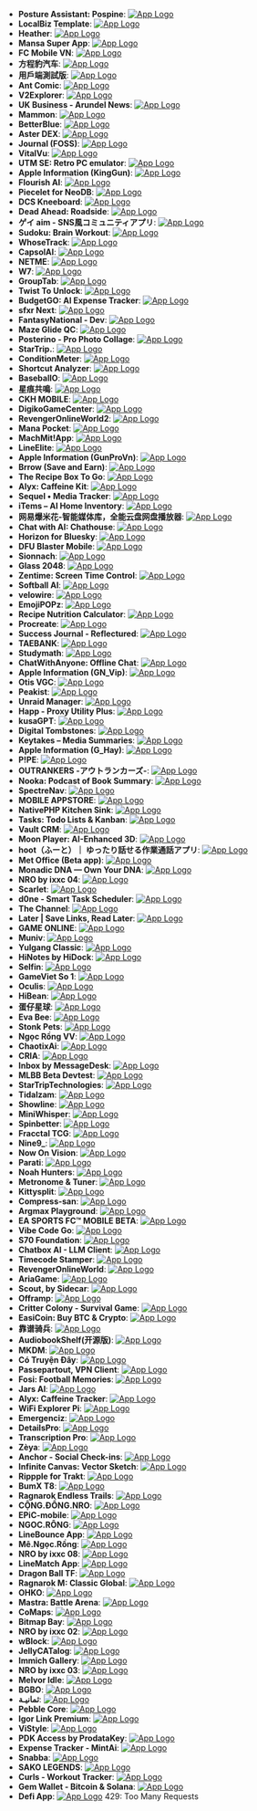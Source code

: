 - **Posture Assistant: Pospine**: [![App Logo](https://is1-ssl.mzstatic.com/image/thumb/Purple211/v4/c9/26/0b/c9260b19-8e5b-b30d-a9b3-0d1ecae0dbe5/AppIcon-0-0-1x_U007ephone-0-1-85-220.png/200x200bb-80.png)](https://testflight.apple.com/join/KW4qApDN?ref=producthunt&at=1000l6eA)
- **LocalBiz Template**: [![App Logo](https://is1-ssl.mzstatic.com/image/thumb/Purple211/v4/7e/10/ac/7e10ac40-1519-514d-f9a6-84e3651e9aad/AppIcon-0-0-1x_U007emarketing-0-8-0-P3-85-220.png/200x200bb-80.png)](https://testflight.apple.com/join/5GtpvjXt)
- **Heather**: [![App Logo](https://is1-ssl.mzstatic.com/image/thumb/Purple221/v4/e2/5a/dd/e25add1b-3f8c-4c47-f96f-6eb884a6b50a/AppIcon-0-0-1x_U007epad-0-0-0-85-220.png/200x200bb-80.png)](https://testflight.apple.com/join/xQ6HVx6V)
- **Mansa Super App**: [![App Logo](https://is1-ssl.mzstatic.com/image/thumb/Purple211/v4/ea/f1/7a/eaf17abc-2894-edf7-10b1-0dcd2ab72349/AppIcon-0-0-1x_U007emarketing-0-8-0-85-220.png/200x200bb-80.png)](https://testflight.apple.com/join/qvucNpTY)
- **FC Mobile VN**: [![App Logo](https://is1-ssl.mzstatic.com/image/thumb/Purple221/v4/7e/d2/c1/7ed2c108-eab8-fad5-c153-8bca5be187b1/AppIcon-0-0-1x_U007emarketing-0-8-0-85-220.png/200x200bb-80.png)](https://testflight.apple.com/join/cvEUQzbC)
- **方程豹汽车**: [![App Logo](https://is1-ssl.mzstatic.com/image/thumb/Purple211/v4/77/85/a7/7785a77e-0e3f-1bf1-b071-91de9a5e17f1/AppIcon-0-0-1x_U007emarketing-0-6-0-85-220.png/200x200bb-80.png)](https://testflight.apple.com/join/Cz7hoFpu)
- **用戶端測試版**: [![App Logo](https://is1-ssl.mzstatic.com/image/thumb/Purple221/v4/b3/f6/40/b3f640c8-43c7-1cd1-ed12-7d77308f144c/AppIcon_InHouse-0-0-1x_U007emarketing-0-8-0-85-220.png/200x200bb-80.png)](https://testflight.apple.com/join/nfpzmtan)
- **Ant Comic**: [![App Logo](https://is1-ssl.mzstatic.com/image/thumb/Purple211/v4/f5/a2/34/f5a2340a-e0e8-e13f-d17e-0622e24911c6/AppIcon-0-0-1x_U007emarketing-0-8-0-0-85-220.png/200x200bb-80.png)](https://testflight.apple.com/join/RaAyUvFe)
- **V2Explorer**: [![App Logo](https://is1-ssl.mzstatic.com/image/thumb/Purple221/v4/b2/fc/08/b2fc084f-81d0-cdda-6ff8-4df81cfefe74/AppIcon-0-0-1x_U007epad-0-1-85-220.png/200x200bb-80.png)](https://testflight.apple.com/join/7d5qPCbS)
- **UK Business - Arundel News**: [![App Logo](https://is1-ssl.mzstatic.com/image/thumb/Purple211/v4/9b/a9/63/9ba96348-7a63-6f5a-045f-789940362baa/AppIcon-0-0-1x_U007ephone-0-1-85-220.png/200x200bb-80.png)](https://testflight.apple.com/join/b2fpMfQf?ref=producthunt&at=1000l6eA)
- **Mammon**: [![App Logo](https://is1-ssl.mzstatic.com/image/thumb/Purple221/v4/6a/00/b3/6a00b33f-8952-76ff-4823-1ef2687fd804/AppIcon-1x_U007ephone-0-1-0-sRGB-85-220-0.png/200x200bb-80.png)](https://testflight.apple.com/join/yJh5EDm5)
- **BetterBlue**: [![App Logo](https://is1-ssl.mzstatic.com/image/thumb/Purple221/v4/b6/4e/e7/b64ee710-09f0-00d4-4c56-8b9de5296e42/BetterBlueIcon-0-0-1x_U007epad-0-1-85-220.png/200x200bb-80.png)](https://testflight.apple.com/join/n7NRXTWb)
- **Aster DEX**: [![App Logo](https://is1-ssl.mzstatic.com/image/thumb/Purple211/v4/5d/5c/52/5d5c5212-c710-39f7-1357-2a1427c52cbd/AppIcon-1x_U007ephone-0-1-85-220-0.png/200x200bb-80.png)](https://testflight.apple.com/join/kqPmSypX)
- **Journal (FOSS)**: [![App Logo](https://is1-ssl.mzstatic.com/image/thumb/Purple211/v4/62/1c/cc/621cccb1-fd1b-11c1-d843-d62483b7cb40/AppIcon-0-0-1x_U007epad-0-1-85-220.png/200x200bb-80.png)](https://testflight.apple.com/join/J3ChbZ8K)
- **VitalVu**: [![App Logo](https://is1-ssl.mzstatic.com/image/thumb/Purple221/v4/b3/a7/75/b3a7756f-2155-33d2-41ed-edc1c20ec642/AppIcon-1x_U007epad-0-1-sRGB-85-220-0.png/200x200bb-80.png)](https://testflight.apple.com/join/6vPHs8V3)
- **UTM SE: Retro PC emulator**: [![App Logo](https://is1-ssl.mzstatic.com/image/thumb/Purple211/v4/a6/2b/ce/a62bce38-6575-32e7-a907-326bfc00627d/AppIcon-0-0-1x_U007epad-0-9-0-85-220.png/200x200bb-80.png)](https://testflight.apple.com/join/scqwW9gJ)
- **Apple Information (KingGun)**: [![App Logo](https://is1-ssl.mzstatic.com/image/thumb/Purple211/v4/ea/52/35/ea523538-94a6-3d15-8546-dd7b64c2ab09/AppIcon-1x_U007epad-0-1-85-220-0.png/200x200bb-80.png)](https://testflight.apple.com/join/M9VkSJGK)
- **Flourish AI**: [![App Logo](https://is1-ssl.mzstatic.com/image/thumb/Purple221/v4/74/b8/c4/74b8c45f-e17c-9843-f599-6d47c50f7c14/AppIcon-0-0-1x_U007emarketing-0-11-0-85-220.png/200x200bb-80.png)](https://testflight.apple.com/join/VR1hFnCu)
- **Piecelet for NeoDB**: [![App Logo](https://is1-ssl.mzstatic.com/image/thumb/Purple221/v4/c8/50/3b/c8503b23-aa76-dabc-cebc-037b9ea5afef/AppIcon-0-1x_U007epad-0-0-0-1-0-0-85-220-0.png/200x200bb-80.png)](https://testflight.apple.com/join/apxemRpF)
- **DCS Kneeboard**: [![App Logo](https://is1-ssl.mzstatic.com/image/thumb/Purple211/v4/9b/e2/72/9be27298-66e5-f7ac-487d-50c0a1a053c5/AppIcon-1x_U007epad-0-1-0-85-220-0.png/200x200bb-80.png)](https://testflight.apple.com/join/YCSaGEts)
- **Dead Ahead: Roadside**: [![App Logo](https://is1-ssl.mzstatic.com/image/thumb/Purple221/v4/32/d6/14/32d61404-cf38-0a72-37f8-9f559c2dd187/AppIcon-0-0-1x_U007emarketing-0-8-0-85-220.png/200x200bb-80.png)](https://testflight.apple.com/join/MkGxDtfT)
- **ゲイ aim - SNS風コミュニティアプリ**: [![App Logo](https://is1-ssl.mzstatic.com/image/thumb/Purple211/v4/e0/25/12/e0251220-d7b5-bb2d-8e06-425964d94157/AppIcon-0-0-1x_U007emarketing-0-8-0-0-85-220.png/200x200bb-80.png)](https://testflight.apple.com/join/8PuvymsG)
- **Sudoku: Brain Workout**: [![App Logo](https://is1-ssl.mzstatic.com/image/thumb/Purple211/v4/fd/79/1d/fd791deb-f4f0-2498-9959-8a56de522f2f/AppIcon-0-0-1x_U007epad-0-1-85-220.png/200x200bb-80.png)](https://testflight.apple.com/join/gjtRget3)
- **WhoseTrack**: [![App Logo](https://is1-ssl.mzstatic.com/image/thumb/Purple211/v4/5e/11/8f/5e118f19-0b35-aa5f-ad32-32b6d17cde2e/AppIcon-0-0-1x_U007emarketing-0-6-0-85-220.png/200x200bb-80.png)](https://testflight.apple.com/join/mK2S71J4)
- **CapsolAI**: [![App Logo](https://is1-ssl.mzstatic.com/image/thumb/Purple221/v4/fc/4f/78/fc4f7886-0fda-9f24-bdea-c5360c1b1f0a/AppIcon-0-0-1x_U007ephone-0-1-85-220.png/200x200bb-80.png)](https://testflight.apple.com/join/eGWk11rp)
- **NETME**: [![App Logo](https://is1-ssl.mzstatic.com/image/thumb/Purple211/v4/6b/36/7b/6b367b90-2f49-ff5e-171e-c55184d10555/AppIcon-stg-0-0-1x_U007emarketing-0-8-0-0-85-220.png/200x200bb-80.png)](https://testflight.apple.com/join/GAq15RKJ)
- **W7**: [![App Logo](https://is1-ssl.mzstatic.com/image/thumb/Purple221/v4/3d/a2/61/3da26182-9210-16c9-adea-fafa9527104e/AppIcon-0-0-1x_U007ephone-0-11-0-85-220.png/200x200bb-80.png)](https://testflight.apple.com/join/1BecYKuj)
- **GroupTab**: [![App Logo](https://is1-ssl.mzstatic.com/image/thumb/Purple221/v4/6f/e7/e2/6fe7e2a9-8903-1b36-b656-e7da9c37fc67/AppIcon-0-0-85-220-0-1-0-2x.png/200x200bb-80.png)](https://testflight.apple.com/join/GhGVn9F2)
- **Twist To Unlock**: [![App Logo](https://is1-ssl.mzstatic.com/image/thumb/Purple221/v4/7c/2f/7d/7c2f7d68-e9f8-c884-cc32-2c202141c0b1/AppIcon-0-0-1x_U007emarketing-0-8-0-85-220.png/200x200bb-80.png)](https://testflight.apple.com/join/pag9uyDf)
- **BudgetGO: AI Expense Tracker**: [![App Logo](https://is1-ssl.mzstatic.com/image/thumb/Purple221/v4/b4/74/00/b47400fd-58a9-52dc-d29b-177b6e36ac7d/AppIcon-0-0-1x_U007emarketing-0-8-0-85-220.png/200x200bb-80.png)](https://testflight.apple.com/join/V6pXPwcp)
- **sfxr Next**: [![App Logo](https://is1-ssl.mzstatic.com/image/thumb/Purple211/v4/4c/a1/a7/4ca1a74b-af09-214a-caac-53892380865e/AppIcon-0-0-85-220-0-4-0-2x.png/200x200bb-80.png)](https://testflight.apple.com/join/gG1Ypumz)
- **FantasyNational - Dev**: [![App Logo](https://is1-ssl.mzstatic.com/image/thumb/Purple211/v4/f9/d3/4f/f9d34f29-6955-662d-ce93-6dd96a3a5386/AppIcon-0-0-1x_U007epad-0-1-85-220.png/200x200bb-80.png)](https://testflight.apple.com/join/M10JZZqI)
- **Maze Glide QC**: [![App Logo](https://is1-ssl.mzstatic.com/image/thumb/Purple211/v4/89/ea/c9/89eac9cb-abe2-bc5d-3b15-6bc228a2b17e/AppIcon-1x_U007emarketing-0-4-85-220-0.png/200x200bb-80.png)](https://testflight.apple.com/join/SPQ41ZmE)
- **Posterino - Pro Photo Collage**: [![App Logo](https://is1-ssl.mzstatic.com/image/thumb/Purple221/v4/ab/04/f8/ab04f87c-7828-c705-18bb-4f71a567172b/AppIcon-0-85-220-0-6-0-0-2x-sRGB-0-0-0-0-0.png/200x200bb-80.png)](https://testflight.apple.com/join/PE8Tv2bZ)
- **StarTrip.**: [![App Logo](https://is1-ssl.mzstatic.com/image/thumb/Purple221/v4/62/91/5d/62915d3f-f1ab-f2a6-3add-9d806419e76a/AppIcon-0-0-1x_U007ephone-0-1-0-85-220.png/200x200bb-80.png)](https://testflight.apple.com/join/ZeSteS8w)
- **ConditionMeter**: [![App Logo](https://is1-ssl.mzstatic.com/image/thumb/Purple221/v4/f1/b0/72/f1b072e7-8a17-c01b-16e9-bb79d991e958/AppIcon-0-0-1x_U007epad-0-1-85-220.png/200x200bb-80.png)](https://testflight.apple.com/join/rNfyzh2t)
- **Shortcut Analyzer**: [![App Logo](https://is1-ssl.mzstatic.com/image/thumb/Purple211/v4/d3/5c/fd/d35cfd5b-81e5-2918-e3e9-91a2fa147486/AppIcon-0-0-1x_U007epad-0-1-85-220.png/200x200bb-80.png)](https://testflight.apple.com/join/jaV2AQQx)
- **BaseballO**: [![App Logo](https://is1-ssl.mzstatic.com/image/thumb/Purple221/v4/e0/ad/ba/e0adba72-7808-76f4-4ec9-4f08611193dc/AppIcon-0-0-1x_U007emarketing-0-8-0-85-220.png/200x200bb-80.png)](https://testflight.apple.com/join/52Ne2j9c)
- **星痕共鳴**: [![App Logo](https://is1-ssl.mzstatic.com/image/thumb/Purple211/v4/dc/a4/19/dca419f9-ea96-00ad-e565-4c0620a3582c/AppIcon-0-0-1x_U007emarketing-0-8-0-85-220.png/200x200bb-80.png)](https://testflight.apple.com/join/QvumPFrQ)
- **CKH MOBILE**: [![App Logo](https://is1-ssl.mzstatic.com/image/thumb/Purple221/v4/32/49/65/32496501-a738-bbb1-775c-54ff343154cd/AppIcon-0-0-1x_U007emarketing-0-11-0-85-220.png/200x200bb-80.png)](https://testflight.apple.com/join/kKT5kRvs)
- **DigikoGameCenter**: [![App Logo](https://is1-ssl.mzstatic.com/image/thumb/Purple211/v4/be/bc/ed/bebcedbc-e771-3b1f-9261-38011f21f0f7/AppIcon-1x_U007emarketing-0-8-0-85-220-0.png/200x200bb-80.png)](https://testflight.apple.com/join/PYxBpbgE)
- **RevengerOnlineWorld2**: [![App Logo](https://is1-ssl.mzstatic.com/image/thumb/Purple211/v4/04/ea/1e/04ea1e9d-093d-6a56-f988-d6f7e4a98662/AppIcon-0-0-1x_U007emarketing-0-8-0-85-220.png/200x200bb-80.png)](https://testflight.apple.com/join/ZR7jH1SK)
- **Mana Pocket**: [![App Logo](https://is1-ssl.mzstatic.com/image/thumb/Purple221/v4/6d/90/62/6d906269-70fb-c18b-e07c-3fb7e0ff674a/AppIcon-0-0-1x_U007emarketing-0-0-0-7-0-0-sRGB-0-0-0-GLES2_U002c0-512MB-85-220-0-0.png/200x200bb-80.png)](https://testflight.apple.com/join/2KFExDea)
- **MachMit!App**: [![App Logo](https://is1-ssl.mzstatic.com/image/thumb/Purple211/v4/49/35/0b/49350b97-2464-e596-fdde-394656609d7b/AppIcon-0-0-1x_U007epad-0-1-85-220.png/200x200bb-80.png)](https://testflight.apple.com/join/wX5QUgVV)
- **LineElite**: [![App Logo](https://is1-ssl.mzstatic.com/image/thumb/Purple221/v4/00/4a/cc/004acc92-9736-2788-12d8-be00054e914d/AppIcon-0-0-1x_U007epad-0-1-0-85-220.png/200x200bb-80.png)](https://testflight.apple.com/join/bbFwW3KX)
- **Apple Information (GunProVn)**: [![App Logo](https://is1-ssl.mzstatic.com/image/thumb/Purple221/v4/44/16/dc/4416dc61-71d4-000d-891f-92a9a8fae453/AppIcon-1x_U007epad-0-1-85-220-0.png/200x200bb-80.png)](https://testflight.apple.com/join/rWzQ9UkT)
- **Brrow (Save and Earn)**: [![App Logo](https://is1-ssl.mzstatic.com/image/thumb/Purple211/v4/ce/8f/5d/ce8f5d8c-6a01-5dcd-42c2-8367843d76c3/AppIcon-0-0-1x_U007epad-0-1-85-220.png/200x200bb-80.png)](https://testflight.apple.com/join/P1akbT8z)
- **The Recipe Box To Go**: [![App Logo](https://is1-ssl.mzstatic.com/image/thumb/Purple211/v4/04/0d/c4/040dc4b7-d8e0-7c92-68ae-0e993bdc3506/AppIcon-0-1x_U007ephone-0-0-0-1-0-0-85-220-0.png/200x200bb-80.png)](https://testflight.apple.com/join/P9QkwhNC)
- **Alyx: Caffeine Kit**: [![App Logo](https://is1-ssl.mzstatic.com/image/thumb/Purple211/v4/d8/e1/70/d8e170f3-a745-533c-5b5f-97a54fac927a/Alyx-0-0-1x_U007ephone-0-0-0-1-0-0-85-220.png/200x200bb-80.png)](https://testflight.apple.com/join/wRwfK8Nq)
- **Sequel • Media Tracker**: [![App Logo](https://is1-ssl.mzstatic.com/image/thumb/Purple211/v4/6b/1a/56/6b1a5640-e26d-dee4-eb0c-3b029892d717/AppIcon-0-0-1x_U007epad-0-0-0-1-0-0-sRGB-85-220.png/200x200bb-80.png)](https://testflight.apple.com/join/Hfp1QdTG)
- **iTems – AI Home Inventory**: [![App Logo](https://is1-ssl.mzstatic.com/image/thumb/Purple221/v4/07/4f/54/074f5491-cfbf-76fb-8846-b19c4ddef883/iTems-0-0-1x_U007epad-0-1-sRGB-85-220.png/200x200bb-80.png)](https://testflight.apple.com/join/rdFh4Vwk)
- **网易爆米花-智能媒体库，全能云盘网盘播放器**: [![App Logo](https://is1-ssl.mzstatic.com/image/thumb/Purple221/v4/4b/72/04/4b720462-756d-79db-edf2-fe6c760caba7/AppIcon.release-0-0-1x_U007epad-0-1-0-85-220.jpeg/200x200bb-80.png)](https://testflight.apple.com/join/sIj5iOoj)
- **Chat with AI: Chathouse**: [![App Logo](https://is1-ssl.mzstatic.com/image/thumb/Purple211/v4/6d/d8/43/6dd8431f-4260-f7de-5b5b-84b174663480/AppIcon-0-1x_U007epad-0-0-0-1-0-85-220-0.png/200x200bb-80.png)](https://testflight.apple.com/join/p7eJg5ac)
- **Horizon for Bluesky**: [![App Logo](https://is1-ssl.mzstatic.com/image/thumb/Purple221/v4/b7/bb/d9/b7bbd967-7cde-5177-7761-dfa702530ae5/AppIcon-0-0-1x_U007ephone-0-1-sRGB-85-220.png/200x200bb-80.png)](https://testflight.apple.com/join/1TqrMssv)
- **DFU Blaster Mobile**: [![App Logo](https://is1-ssl.mzstatic.com/image/thumb/Purple221/v4/c4/60/70/c460702c-13cd-b679-910f-9d43fd1ce2af/AppIconiOS-0-0-1x_U007epad-0-1-85-220.png/200x200bb-80.png)](https://testflight.apple.com/join/ePdTr5Kf)
- **Sionnach**: [![App Logo](https://is1-ssl.mzstatic.com/image/thumb/Purple211/v4/27/91/dc/2791dca8-383f-d6df-0383-4270fe26080e/AppIcon-0-0-1x_U007emarketing-0-11-0-85-220.png/200x200bb-80.png)](https://testflight.apple.com/join/PBjJxZwu)
- **Glass 2048**: [![App Logo](https://is1-ssl.mzstatic.com/image/thumb/Purple211/v4/c1/d0/47/c1d0479d-c76e-b512-53cb-02f5cc8eebc8/AppIcon-0-0-1x_U007epad-0-1-85-220.png/200x200bb-80.png)](https://testflight.apple.com/join/HaHGzmCX)
- **Zentime: Screen Time Control**: [![App Logo](https://is1-ssl.mzstatic.com/image/thumb/Purple211/v4/2d/f0/20/2df020e5-dd33-b5b8-7052-7e0550c26b11/AppIcon-0-0-1x_U007ephone-0-1-85-220.png/200x200bb-80.png)](https://testflight.apple.com/join/CkWb3Vvj)
- **Softball AI**: [![App Logo](https://is1-ssl.mzstatic.com/image/thumb/Purple221/v4/f5/36/bd/f536bd38-092d-2a5b-c1d8-aa9946ec2564/AppIcon-0-0-1x_U007epad-0-1-85-220.jpeg/200x200bb-80.png)](https://testflight.apple.com/join/3EmZN5MP)
- **velowire**: [![App Logo](https://is1-ssl.mzstatic.com/image/thumb/Purple221/v4/d7/ef/52/d7ef52cd-f2d6-cc1d-a3cc-9b4bda8af034/AppIcon-1x_U007emarketing-0-11-0-0-85-220-0.png/200x200bb-80.png)](https://testflight.apple.com/join/ZAdJucv9?from=Vuelta2025)
- **EmojiPOPz**: [![App Logo](https://is1-ssl.mzstatic.com/image/thumb/Purple221/v4/29/ee/b0/29eeb0cb-9d69-6773-7014-91f2779e934c/AppIcon-0-0-1x_U007emarketing-0-11-0-85-220.png/200x200bb-80.png)](https://testflight.apple.com/join/R8Ncs1yF)
- **Recipe Nutrition Calculator**: [![App Logo](https://is1-ssl.mzstatic.com/image/thumb/Purple221/v4/8a/dc/e7/8adce70f-030a-1bc5-0dc1-22f9a53b8f6b/AppIcon-0-0-1x_U007epad-0-1-85-220.png/200x200bb-80.png)](https://testflight.apple.com/join/eeTVUhRb)
- **Procreate**: [![App Logo](https://is1-ssl.mzstatic.com/image/thumb/Purple211/v4/c6/42/ba/c642ba2a-c22b-8710-c7f7-a1cc1dd7524a/AppIcon-0-0-1x_U007emarketing-0-5-0-85-220.png/200x200bb-80.png)](https://testflight.apple.com/join/aXzjzH8E)
- **Success Journal - Reflectured**: [![App Logo](https://is1-ssl.mzstatic.com/image/thumb/Purple221/v4/3b/8f/65/3b8f65b9-ef92-31e8-3fad-cd3cefc56864/AppIcon-0-0-1x_U007epad-0-0-0-1-0-85-220.png/200x200bb-80.png)](https://testflight.apple.com/join/c94ZsYj4)
- **TAEBANK**: [![App Logo](https://is1-ssl.mzstatic.com/image/thumb/Purple211/v4/b8/d7/85/b8d78504-d777-6e41-ff82-fb5efd5a42a9/AppIcon-0-0-1x_U007ephone-0-1-85-220.png/200x200bb-80.png)](https://testflight.apple.com/join/yvksfDcF)
- **Studymath**: [![App Logo](https://is1-ssl.mzstatic.com/image/thumb/Purple211/v4/97/34/7f/97347f7b-f213-487d-79a3-363c4d0d584e/AppIcon-0-0-1x_U007epad-0-1-85-220.png/200x200bb-80.png)](https://testflight.apple.com/join/zwQfR7cf)
- **ChatWithAnyone: Offline Chat**: [![App Logo](https://is1-ssl.mzstatic.com/image/thumb/Purple221/v4/06/6c/8c/066c8c02-34bd-db57-cfa4-fc28ea01a0c3/AppIcon-1x_U007ephone-0-1-85-220-0.png/200x200bb-80.png)](https://testflight.apple.com/join/jtVPfAA3)
- **Apple Information (GN_Vip)**: [![App Logo](https://is1-ssl.mzstatic.com/image/thumb/Purple211/v4/df/fc/2b/dffc2b87-6e27-b3ac-12f1-b9e2395054b6/AppIcon-1x_U007epad-0-1-85-220-0.png/200x200bb-80.png)](https://testflight.apple.com/join/dgW93q6b)
- **Otis VGC**: [![App Logo](https://is1-ssl.mzstatic.com/image/thumb/Purple221/v4/fd/80/24/fd802440-7542-0f73-d2bf-da7ae429afab/AppIcon-0-0-1x_U007ephone-0-1-85-220.png/200x200bb-80.png)](https://testflight.apple.com/join/RCzYxqW3)
- **Peakist**: [![App Logo](https://is1-ssl.mzstatic.com/image/thumb/Purple211/v4/23/67/eb/2367ebd5-1bd4-30ae-2d62-3ec05f1bbfaf/AppIcon-0-0-1x_U007epad-0-0-0-1-0-85-220.png/200x200bb-80.png)](https://testflight.apple.com/join/f9ASbSHj)
- **Unraid Manager**: [![App Logo](https://is1-ssl.mzstatic.com/image/thumb/Purple221/v4/4c/ab/c8/4cabc8dd-128f-7c7a-a80d-b2644aa203cb/AppIcon-0-0-1x_U007emarketing-0-11-0-85-220.png/200x200bb-80.png)](https://testflight.apple.com/join/4SpVn9Cf?ref=selfh.st)
- **Happ - Proxy Utility Plus**: [![App Logo](https://is1-ssl.mzstatic.com/image/thumb/Purple211/v4/7c/3a/e0/7c3ae025-4f1c-a740-0c8a-d1bb8ecee83b/AppIcon-0-0-1x_U007epad-0-1-0-85-220.png/200x200bb-80.png)](https://testflight.apple.com/join/1bKEcMub)
- **kusaGPT**: [![App Logo](https://is1-ssl.mzstatic.com/image/thumb/Purple221/v4/0b/bb/4e/0bbb4e9d-53df-427a-96f8-cbd1465d0be8/AppIcon-0-0-1x_U007epad-0-1-P3-85-220.png/200x200bb-80.png)](https://testflight.apple.com/join/8BWV6JJS)
- **Digital Tombstones**: [![App Logo](https://is1-ssl.mzstatic.com/image/thumb/Purple221/v4/b2/cc/ef/b2ccef33-88a1-8e66-e09a-863cb3303780/AppIcon-0-0-1x_U007epad-0-1-85-220.png/200x200bb-80.png)](https://testflight.apple.com/join/fxA9sCb3)
- **Keytakes – Media Summaries**: [![App Logo](https://is1-ssl.mzstatic.com/image/thumb/Purple221/v4/22/06/14/2206146b-c477-6be3-79e9-b0063aebe66e/Flower-0-0-85-220-0-6-0-2x-P3.png/200x200bb-80.png)](https://testflight.apple.com/join/6UsjYPSz)
- **Apple Information (G_Hay)**: [![App Logo](https://is1-ssl.mzstatic.com/image/thumb/Purple211/v4/3b/10/ce/3b10ce99-644f-072f-888e-7fb0c53f70c7/AppIcon-1x_U007epad-0-1-85-220-0.png/200x200bb-80.png)](https://testflight.apple.com/join/MEmvhNcf)
- **P!PE**: [![App Logo](https://is1-ssl.mzstatic.com/image/thumb/Purple211/v4/aa/69/f9/aa69f93f-1636-039b-0e76-2d4b821c4c91/AppIcon-0-0-1x_U007emarketing-0-0-0-8-0-0-sRGB-0-85-220.png/200x200bb-80.png)](https://testflight.apple.com/join/EQ8qeGd8)
- **OUTRANKERS -アウトランカーズ-**: [![App Logo](https://is1-ssl.mzstatic.com/image/thumb/Purple211/v4/7d/ae/aa/7daeaa62-2aba-4d8e-b1c6-59048f3f4eeb/AppIcon-0-0-1x_U007emarketing-0-8-0-85-220.png/200x200bb-80.png)](https://testflight.apple.com/join/3PJRkP6R)
- **Nooka: Podcast of Book Summary**: [![App Logo](https://is1-ssl.mzstatic.com/image/thumb/Purple221/v4/68/ab/94/68ab9476-dcd4-5130-df72-5358ffe1c7e2/AppIcon-0-0-1x_U007epad-0-1-0-sRGB-85-220.png/200x200bb-80.png)](https://testflight.apple.com/join/eN3eGVCZ)
- **SpectreNav**: [![App Logo](https://is1-ssl.mzstatic.com/image/thumb/Purple211/v4/a2/9c/06/a29c06c2-826c-e6e3-1073-f178c4df4054/AppIcon-0-0-1x_U007epad-0-1-0-85-220.png/200x200bb-80.png)](https://testflight.apple.com/join/vEX2Fmyx)
- **MOBILE APPSTORE**: [![App Logo](https://is1-ssl.mzstatic.com/image/thumb/Purple221/v4/0e/90/9b/0e909b47-d929-e93c-ba24-9c116003ca51/AppIcon-0-0-1x_U007emarketing-0-11-0-85-220.png/200x200bb-80.png)](https://testflight.apple.com/join/mWX16nS6)
- **NativePHP Kitchen Sink**: [![App Logo](https://is1-ssl.mzstatic.com/image/thumb/Purple211/v4/5a/55/d8/5a55d8e7-850b-2bbf-2e76-a6fa93bf3939/AppIcon-0-0-1x_U007epad-0-1-85-220.png/200x200bb-80.png)](https://testflight.apple.com/join/vm9Qtshy)
- **Tasks: Todo Lists & Kanban**: [![App Logo](https://is1-ssl.mzstatic.com/image/thumb/Purple221/v4/41/67/8e/41678e6f-808d-bd5c-ed17-b56942e51e0a/AppIcon-0-0-1x_U007epad-0-0-0-1-0-0-P3-85-220.png/200x200bb-80.png)](https://testflight.apple.com/join/ynUTByPJ)
- **Vault CRM**: [![App Logo](https://is1-ssl.mzstatic.com/image/thumb/Purple221/v4/19/49/4a/19494ade-1c5b-1ae3-83ec-1996ac935ffe/VaultCRM_AppIcon-0-0-1x_U007emarketing-0-11-0-85-220.png/200x200bb-80.png)](https://testflight.apple.com/join/W97GcY4p)
- **Moon Player: AI-Enhanced 3D**: [![App Logo](https://is1-ssl.mzstatic.com/image/thumb/Purple211/v4/e2/41/6d/e2416da5-5045-7521-1092-b6752d123b66/AppIcon.lsr/200x200bb-80.png)](https://testflight.apple.com/join/vQBVKm3Q)
- **hoot（ふーと）｜ ゆったり話せる作業通話アプリ**: [![App Logo](https://is1-ssl.mzstatic.com/image/thumb/Purple221/v4/fa/3a/56/fa3a56c0-2465-a7c1-cc13-da8cbb91443d/AppIcon-prd-1x_U007emarketing-0-11-0-85-220-0.png/200x200bb-80.png)](https://testflight.apple.com/join/uyxnDwF9)
- **Met Office (Beta app)**: [![App Logo](https://is1-ssl.mzstatic.com/image/thumb/Purple221/v4/3c/16/a7/3c16a73c-d4f3-e5e7-a6b5-49bc23647567/AppIcon-0-0-1x_U007epad-0-1-85-220.png/200x200bb-80.png)](https://testflight.apple.com/join/ScdVVE5Q)
- **Monadic DNA — Own Your DNA**: [![App Logo](https://is1-ssl.mzstatic.com/image/thumb/Purple211/v4/02/ea/06/02ea06d1-7eb8-2aa6-9028-78367feee64e/AppIcon-0-0-1x_U007epad-0-1-0-85-220.png/200x200bb-80.png)](https://testflight.apple.com/join/KnPAc4zz)
- **NRO by ixxc 04**: [![App Logo](https://is1-ssl.mzstatic.com/image/thumb/Purple211/v4/bd/bc/c8/bdbcc852-ff62-1f5d-a233-6a8320a1be1a/AppIcon-1x_U007emarketing-0-8-0-85-220-0.png/200x200bb-80.png)](https://testflight.apple.com/join/cE2HWyue)
- **Scarlet**: [![App Logo](https://is1-ssl.mzstatic.com/image/thumb/Purple211/v4/d4/f6/9e/d4f69ea4-e349-1871-5c16-d4b3f9001226/AppIcon-0-0-1x_U007emarketing-0-8-0-85-220.png/200x200bb-80.png)](https://testflight.apple.com/join/xSEFVbKa)
- **d0ne - Smart Task Scheduler**: [![App Logo](https://is1-ssl.mzstatic.com/image/thumb/Purple211/v4/4d/8a/c8/4d8ac83d-9d47-0f19-801d-17df089fc105/AppIcon-0-0-1x_U007emarketing-0-11-0-85-220.png/200x200bb-80.png)](https://testflight.apple.com/join/7AMhK2B3)
- **The Channel**: [![App Logo](https://is1-ssl.mzstatic.com/image/thumb/Purple221/v4/07/ef/90/07ef905b-f2c4-4f24-d5db-dcd690a4482f/AppIcon-0-0-1x_U007emarketing-0-6-0-85-220.png/200x200bb-80.png)](https://testflight.apple.com/join/xk7cvGHm)
- **Later | Save Links, Read Later**: [![App Logo](https://is1-ssl.mzstatic.com/image/thumb/Purple221/v4/1c/57/a3/1c57a38e-4f4b-7594-bc42-055092c27cd7/AppIcon-1x_U007epad-0-1-85-220-0.jpeg/200x200bb-80.png)](https://testflight.apple.com/join/7rSBr5pJ)
- **GAME ONLINE**: [![App Logo](https://is1-ssl.mzstatic.com/image/thumb/Purple221/v4/b0/49/61/b0496161-48bd-08d5-204a-5e8ee65fee2a/AppIcon-0-0-1x_U007emarketing-0-11-0-85-220.png/200x200bb-80.png)](https://testflight.apple.com/join/ttqHW1by)
- **Muniv**: [![App Logo](https://is1-ssl.mzstatic.com/image/thumb/Purple221/v4/c6/f4/40/c6f44078-f93d-c8f9-827c-6ac81cf2ece4/AppIcon-0-0-1x_U007emarketing-0-11-0-85-220.png/200x200bb-80.png)](https://testflight.apple.com/join/B1ETayA3)
- **Yulgang Classic**: [![App Logo](https://is1-ssl.mzstatic.com/image/thumb/Purple211/v4/2a/e7/bb/2ae7bbab-b722-dcfc-8d99-bb3a7f07639d/AppIcon-0-0-1x_U007emarketing-0-8-0-85-220.png/200x200bb-80.png)](https://testflight.apple.com/join/8eNPn82q)
- **HiNotes by HiDock**: [![App Logo](https://is1-ssl.mzstatic.com/image/thumb/Purple211/v4/45/77/9b/45779bae-6cb6-8c9a-24ed-aa95af5048a4/AppIcon-0-0-1x_U007emarketing-0-8-0-85-220.png/200x200bb-80.png)](https://testflight.apple.com/join/frUvTHk1)
- **Selfin**: [![App Logo](https://is1-ssl.mzstatic.com/image/thumb/Purple211/v4/16/c3/36/16c33684-dc6e-c124-5697-c899afadbe13/AppIcon-0-0-1x_U007epad-0-1-85-220.png/200x200bb-80.png)](https://testflight.apple.com/join/W5nT44gj)
- **GameViet So 1**: [![App Logo](https://is1-ssl.mzstatic.com/image/thumb/Purple221/v4/17/07/62/17076239-12b3-65cb-6736-eccbf7661d52/AppIcon-0-0-1x_U007emarketing-0-8-0-0-85-220.png/200x200bb-80.png)](https://testflight.apple.com/join/YKa4K1bp)
- **Oculis**: [![App Logo](https://is1-ssl.mzstatic.com/image/thumb/Purple221/v4/50/71/33/507133b2-42ef-c5a5-baaf-601f0e35029b/AppIcon-0-0-1x_U007epad-0-1-85-220.jpeg/200x200bb-80.png)](https://testflight.apple.com/join/T2GMP9Pm)
- **HiBean**: [![App Logo](https://is1-ssl.mzstatic.com/image/thumb/Purple211/v4/30/7b/cb/307bcbb2-3134-5d97-b582-f4940f621723/AppIcon-0-0-1x_U007emarketing-0-8-0-85-220.png/200x200bb-80.png)](https://testflight.apple.com/join/XCHXNdTt)
- **蛋仔星球**: [![App Logo](https://is1-ssl.mzstatic.com/image/thumb/Purple211/v4/54/40/44/5440440d-1663-d714-50b1-77d07038e63b/AppIcon-0-0-1x_U007epad-0-1-0-85-220.png/200x200bb-80.png)](https://testflight.apple.com/join/U1uy34cq)
- **Eva Bee**: [![App Logo](https://is1-ssl.mzstatic.com/image/thumb/Purple221/v4/6d/5f/8d/6d5f8d7b-610f-3178-da18-ba3503fedd2c/AppIcon-0-0-1x_U007epad-0-1-0-85-220.png/200x200bb-80.png)](https://testflight.apple.com/join/sAeE1P4t)
- **Stonk Pets**: [![App Logo](https://is1-ssl.mzstatic.com/image/thumb/Purple211/v4/6d/79/ee/6d79ee6e-566a-53e3-795e-340aea89f667/AppIcon-0-0-1x_U007emarketing-0-8-0-85-220.png/200x200bb-80.png)](https://testflight.apple.com/join/WcuGvRHY)
- **Ngọc Rồng VV**: [![App Logo](https://is1-ssl.mzstatic.com/image/thumb/Purple221/v4/44/60/1e/44601e88-d332-c826-47ef-6f2229ef22ed/AppIcon-1x_U007emarketing-0-8-0-85-220-0.png/200x200bb-80.png)](https://testflight.apple.com/join/XmnTDJBx)
- **ChaotixAi**: [![App Logo](https://is1-ssl.mzstatic.com/image/thumb/Purple221/v4/93/f9/8a/93f98acc-c20c-7589-b524-310ac224c7d0/AppIcon-0-0-1x_U007emarketing-0-11-0-85-220.png/200x200bb-80.png)](https://testflight.apple.com/join/evN15B9Q)
- **CRIA**: [![App Logo](https://is1-ssl.mzstatic.com/image/thumb/Purple211/v4/c4/ac/30/c4ac306d-858a-7a72-28f8-250fdd5b3f9c/AppIcon-0-0-1x_U007epad-0-1-85-220.png/200x200bb-80.png)](https://testflight.apple.com/join/t8mfjMnS)
- **Inbox by MessageDesk**: [![App Logo](https://is1-ssl.mzstatic.com/image/thumb/Purple221/v4/93/d6/7d/93d67d80-5e31-9f74-4c33-490f4950c646/AppIcon-0-0-1x_U007emarketing-0-8-0-85-220.png/200x200bb-80.png)](https://testflight.apple.com/join/nXZRzunZ)
- **MLBB Beta Devtest**: [![App Logo](https://is1-ssl.mzstatic.com/image/thumb/Purple221/v4/76/e8/28/76e828d9-0329-e667-cbad-31df98be8596/AppIcon-1x_U007emarketing-0-7-0-85-220-0.png/200x200bb-80.png)](https://testflight.apple.com/join/79CjuN5w)
- **StarTripTechnologies**: [![App Logo](https://is1-ssl.mzstatic.com/image/thumb/Purple221/v4/71/5c/6e/715c6e73-c90c-2ba6-bc64-82ec6972186a/AppIcon-0-0-1x_U007ephone-0-1-0-85-220.png/200x200bb-80.png)](https://testflight.apple.com/join/ZeSteS8w)
- **Tidalzam**: [![App Logo](https://is1-ssl.mzstatic.com/image/thumb/Purple221/v4/f2/b7/f4/f2b7f4a7-17f4-c58d-99c7-2e333fd9bdff/AppIcon-0-0-1x_U007ephone-0-1-0-sRGB-85-220.png/200x200bb-80.png)](https://testflight.apple.com/join/xGMef5Xf)
- **Showline**: [![App Logo](https://is1-ssl.mzstatic.com/image/thumb/Purple221/v4/e7/fe/89/e7fe89b2-dfc9-4496-57d3-ce4891a8c989/AppIcon-0-1x_U007epad-0-1-85-220-0.png/200x200bb-80.png)](https://testflight.apple.com/join/b1CnpqQ7)
- **MiniWhisper**: [![App Logo](https://is1-ssl.mzstatic.com/image/thumb/Purple221/v4/0e/d7/04/0ed704d6-a638-2fb1-72f1-bea250adb0c5/AppIcon-0-0-85-220-0-5-0-2x.png/200x200bb-80.png)](https://testflight.apple.com/join/ShCQ3sVr)
- **Spinbetter**: [![App Logo](https://is1-ssl.mzstatic.com/image/thumb/Purple211/v4/c9/ef/99/c9ef99a5-93f4-fc0e-07ae-6048e3c7c914/AppIcon-0-0-1x_U007epad-0-1-0-85-220.png/200x200bb-80.png)](https://testflight.apple.com/join/MmGcCHma)
- **Fracctal TCG**: [![App Logo](https://is1-ssl.mzstatic.com/image/thumb/Purple211/v4/d4/c7/55/d4c75591-4a9e-aa2c-7bf9-1cc4158742b1/AppIcon-0-0-1x_U007emarketing-0-8-0-85-220.png/200x200bb-80.png)](https://testflight.apple.com/join/rGegPwKA)
- **Nine9_**: [![App Logo](https://is1-ssl.mzstatic.com/image/thumb/Purple211/v4/a1/ae/b4/a1aeb47d-3945-a36a-4480-702a9457e6e8/AppIcon-0-0-1x_U007epad-0-1-85-220.png/200x200bb-80.png)](https://testflight.apple.com/join/KRMEpp4m)
- **Now On Vision**: [![App Logo](https://is1-ssl.mzstatic.com/image/thumb/Purple211/v4/10/06/88/10068897-f61e-7dee-07eb-54c6370b8fa2/AppIcon.lsr/200x200bb-80.png)](https://testflight.apple.com/join/XFKucmQ6)
- **Parati**: [![App Logo](https://is1-ssl.mzstatic.com/image/thumb/Purple221/v4/cb/f2/b6/cbf2b649-8bae-e8d9-d457-1bf52180f267/AppIcon-0-0-1x_U007ephone-0-1-85-220.png/200x200bb-80.png)](https://testflight.apple.com/join/5Hts5wsd)
- **Noah Hunters**: [![App Logo](https://is1-ssl.mzstatic.com/image/thumb/Purple221/v4/6c/83/34/6c83344a-192b-e1db-80e0-0320bb078219/AppIcon-0-0-1x_U007emarketing-0-8-0-85-220.png/200x200bb-80.png)](https://testflight.apple.com/join/NRznNjAc)
- **Metronome & Tuner**: [![App Logo](https://is1-ssl.mzstatic.com/image/thumb/Purple211/v4/c0/0a/8e/c00a8e51-4b2d-ef84-df6b-58501460c647/AppIcon-0-0-1x_U007epad-0-1-85-220.png/200x200bb-80.png)](https://testflight.apple.com/join/VmfFmkhX)
- **Kittysplit**: [![App Logo](https://is1-ssl.mzstatic.com/image/thumb/Purple221/v4/e4/c8/e8/e4c8e881-2753-64a4-1836-8d914ddd078b/AppIcon-0-0-1x_U007epad-0-1-85-220.png/200x200bb-80.png)](https://testflight.apple.com/join/t7zEpPmD)
- **Compress-san**: [![App Logo](https://is1-ssl.mzstatic.com/image/thumb/Purple211/v4/18/76/1c/18761cc5-686c-2f99-96b2-894d6709216a/AppIcon-0-0-1x_U007ephone-0-1-85-220.png/200x200bb-80.png)](https://testflight.apple.com/join/r7V8Jhqt)
- **Argmax Playground**: [![App Logo](https://is1-ssl.mzstatic.com/image/thumb/Purple211/v4/1c/c1/2c/1cc12ca8-c658-2717-08a9-45bb2ee6704f/AppIcon-0-0-1x_U007epad-0-11-0-85-220.png/200x200bb-80.png)](https://testflight.apple.com/join/Q1cywTJw)
- **EA SPORTS FC™ MOBILE BETA**: [![App Logo](https://is1-ssl.mzstatic.com/image/thumb/Purple221/v4/03/28/38/03283823-09ad-91ab-ce33-7267db9777de/AppIcon-0-0-1x_U007emarketing-0-8-0-85-220.png/200x200bb-80.png)](https://testflight.apple.com/join/5WJSgPTd)
- **Vibe Code Go**: [![App Logo](https://is1-ssl.mzstatic.com/image/thumb/Purple221/v4/6b/d6/1c/6bd61c0f-8655-5447-a22b-0d0bab36bf5c/AppIcon-0-0-1x_U007ephone-0-1-85-220.png/200x200bb-80.png)](https://testflight.apple.com/join/gh7Qc1Hr)
- **S70 Foundation**: [![App Logo](https://is1-ssl.mzstatic.com/image/thumb/Purple211/v4/dc/16/0f/dc160fe2-6e25-08d7-0027-bb6fd8823e12/AppIcon-0-1x_U007ephone-0-0-0-1-0-0-85-220-0.png/200x200bb-80.png)](https://testflight.apple.com/join/d7YvZf54)
- **Chatbox AI - LLM Client**: [![App Logo](https://is1-ssl.mzstatic.com/image/thumb/Purple211/v4/2f/fc/5b/2ffc5b7f-6641-f19d-0b49-cafb6407d915/AppIcon-0-0-1x_U007emarketing-0-11-0-85-220.png/200x200bb-80.png)](https://testflight.apple.com/join/8PMSSnBK)
- **Timecode Stamper**: [![App Logo](https://is1-ssl.mzstatic.com/image/thumb/Purple221/v4/72/96/2d/72962d04-65a6-b256-0f94-5e2c18686329/AppIcon-1x_U007epad-0-1-85-220-0.png/200x200bb-80.png)](https://testflight.apple.com/join/VJ6K1SZ4)
- **RevengerOnlineWorld**: [![App Logo](https://is1-ssl.mzstatic.com/image/thumb/Purple211/v4/f3/d6/3e/f3d63efc-dc50-a02a-a490-723ef37b56d7/AppIcon-0-0-1x_U007emarketing-0-8-0-85-220.png/200x200bb-80.png)](https://testflight.apple.com/join/8EVj3Xzv)
- **AriaGame**: [![App Logo](https://is1-ssl.mzstatic.com/image/thumb/Purple211/v4/ed/10/55/ed105501-628e-32ce-c1e5-e31e5393bf4a/AppIcon-0-0-1x_U007emarketing-0-8-0-85-220.png/200x200bb-80.png)](https://testflight.apple.com/join/j986H2PS)
- **Scout, by Sidecar**: [![App Logo](https://is1-ssl.mzstatic.com/image/thumb/Purple211/v4/b6/73/dd/b673dd5d-cf9c-9216-3f8a-812ab927d11e/scout-0-0-1x_U007epad-0-1-85-220.png/200x200bb-80.png)](https://testflight.apple.com/join/DJrwDRkW)
- **Offramp**: [![App Logo](https://is1-ssl.mzstatic.com/image/thumb/Purple211/v4/93/d9/17/93d9173f-e585-fbe6-d6f8-5390326752b9/AppIcon-0-0-1x_U007epad-0-1-85-220.png/200x200bb-80.png)](https://testflight.apple.com/join/z98tXP39)
- **Critter Colony - Survival Game**: [![App Logo](https://is1-ssl.mzstatic.com/image/thumb/Purple221/v4/db/5f/46/db5f46b6-f3f5-bcae-9ef2-60d5268a50a1/AppIcon-1x_U007emarketing-0-6-0-85-220-0.png/200x200bb-80.png)](https://testflight.apple.com/join/yjemw17R)
- **EasiCoin: Buy BTC & Crypto**: [![App Logo](https://is1-ssl.mzstatic.com/image/thumb/Purple221/v4/9d/01/42/9d01429f-ac40-29cf-1cb2-d904678888e8/AppIcon-0-0-1x_U007emarketing-0-8-0-85-220.png/200x200bb-80.png)](https://testflight.apple.com/join/13AbRycf)
- **靠谱骑兵**: [![App Logo](https://is1-ssl.mzstatic.com/image/thumb/Purple211/v4/ee/48/97/ee489729-eca4-5628-3bc5-0f65f628f5bf/AppIcon-0-0-1x_U007emarketing-0-6-0-85-220.png/200x200bb-80.png)](https://testflight.apple.com/join/1J8vtoyy)
- **AudiobookShelf(开源版)**: [![App Logo](https://is1-ssl.mzstatic.com/image/thumb/Purple221/v4/9e/cc/9b/9ecc9b17-dfad-04db-d935-7b56a417445a/Icons-0-0-1x_U007emarketing-0-8-0-85-220.png/200x200bb-80.png)](https://testflight.apple.com/join/HkWgESNz)
- **MKDM**: [![App Logo](https://is1-ssl.mzstatic.com/image/thumb/Purple211/v4/af/d2/86/afd2863e-e387-02c5-c35e-9500cd837061/AppIcon-0-0-1x_U007emarketing-0-0-0-7-0-0-sRGB-0-0-0-GLES2_U002c0-512MB-85-220-0-0.png/200x200bb-80.png)](https://testflight.apple.com/join/v83wZHYU)
- **Có Truyện Đây**: [![App Logo](https://is1-ssl.mzstatic.com/image/thumb/Purple221/v4/c9/92/74/c99274a5-30f8-3add-eb25-0f67ef7932b6/AppIcon-0-0-1x_U007emarketing-0-8-0-0-85-220.png/200x200bb-80.png)](https://testflight.apple.com/join/2X6Xm1k2)
- **Passepartout, VPN Client**: [![App Logo](https://is1-ssl.mzstatic.com/image/thumb/Purple221/v4/60/d3/45/60d345a7-f8e0-df9e-094b-8759fc98aea4/AppIcon-0-0-1x_U007epad-0-1-85-220.png/200x200bb-80.png)](https://testflight.apple.com/join/dnA4CXFJ)
- **Fosi: Football Memories**: [![App Logo](https://is1-ssl.mzstatic.com/image/thumb/Purple221/v4/2e/f4/3c/2ef43c78-99d4-e43c-6b72-44bc8eb03893/AppIcon-0-0-1x_U007ephone-0-1-85-220.png/200x200bb-80.png)](https://testflight.apple.com/join/3qKCjTXT)
- **Jars AI**: [![App Logo](https://is1-ssl.mzstatic.com/image/thumb/Purple211/v4/e5/9c/57/e59c5768-b165-274b-1ffb-e5e59ad5493d/AppIcon-0-0-1x_U007emarketing-0-8-0-85-220.png/200x200bb-80.png)](https://testflight.apple.com/join/p4zac3hu)
- **Alyx: Caffeine Tracker**: [![App Logo](https://is1-ssl.mzstatic.com/image/thumb/Purple221/v4/63/ab/4e/63ab4e11-eae4-90d8-2b62-53bd6b8eedef/Alyx-0-0-1x_U007ephone-0-1-0-85-220.png/200x200bb-80.png)](https://testflight.apple.com/join/wRwfK8Nq)
- **WiFi Explorer Pi**: [![App Logo](https://is1-ssl.mzstatic.com/image/thumb/Purple221/v4/71/53/3f/71533fb7-7342-8972-914b-66c007e70945/AppIcon-0-0-1x_U007epad-0-0-0-1-0-85-220.png/200x200bb-80.png)](https://testflight.apple.com/join/KJF3GrRa)
- **Emergenciz**: [![App Logo](https://is1-ssl.mzstatic.com/image/thumb/Purple221/v4/09/13/64/09136406-db2e-b036-5a2c-68f56ecc12e3/AppIcon-0-0-1x_U007epad-0-1-85-220.png/200x200bb-80.png)](https://testflight.apple.com/join/eE4k1A7M)
- **DetailsPro**: [![App Logo](https://is1-ssl.mzstatic.com/image/thumb/Purple211/v4/07/59/59/0759595a-95d3-8bf3-c60d-37704b6f0e9d/AppIcon-0-0-1x_U007epad-0-0-0-1-0-0-sRGB-0-85-220.png/200x200bb-80.png)](https://testflight.apple.com/join/QCrMtMTg)
- **Transcription Pro**: [![App Logo](https://is1-ssl.mzstatic.com/image/thumb/Purple221/v4/2a/2c/75/2a2c750b-35f7-fdcb-2c4a-f63bdbc03849/transcription-app-icon-0-0-85-220-0-6-0-2x-0-0-0.png/200x200bb-80.png)](https://testflight.apple.com/join/eqHe9g46)
- **Zèya**: [![App Logo](https://is1-ssl.mzstatic.com/image/thumb/Purple221/v4/a0/be/ad/a0bead12-d024-7d9b-6d38-87e31fd38db8/AppIcon-0-0-1x_U007ephone-0-1-85-220.png/200x200bb-80.png)](https://testflight.apple.com/join/GyhkTVtH)
- **Anchor - Social Check-ins**: [![App Logo](https://is1-ssl.mzstatic.com/image/thumb/Purple221/v4/04/38/4d/04384da7-e423-5500-7fc7-c1e968e6d25c/AppIcon-0-0-1x_U007ephone-0-1-85-220.png/200x200bb-80.png)](https://testflight.apple.com/join/cs6J1fzx)
- **Infinite Canvas: Vector Sketch**: [![App Logo](https://is1-ssl.mzstatic.com/image/thumb/Purple221/v4/13/e9/6f/13e96fe8-4a63-23e4-6077-d71e9ecaeba9/AppIcon-0-0-1x_U007epad-0-1-85-220.png/200x200bb-80.png)](https://testflight.apple.com/join/UzgVUV7k)
- **Rippple for Trakt**: [![App Logo](https://is1-ssl.mzstatic.com/image/thumb/Purple211/v4/53/2e/aa/532eaa0e-5398-20ba-fa8e-13c8d7f88889/AppIcon-0-0-1x_U007epad-0-1-0-85-220.png/200x200bb-80.png)](https://testflight.apple.com/join/UgPDmnAy)
- **BumX T8**: [![App Logo](https://is1-ssl.mzstatic.com/image/thumb/Purple211/v4/ab/44/8a/ab448a02-c36a-d180-1db8-c9f6c401d37f/AppIcon-0-0-1x_U007emarketing-0-11-0-85-220.png/200x200bb-80.png)](https://testflight.apple.com/join/4Ed7CdN9)
- **Ragnarok Endless Trails**: [![App Logo](https://is1-ssl.mzstatic.com/image/thumb/Purple211/v4/00/69/48/006948ac-793d-dc90-a21e-bcd7282db13d/AppIcon-0-0-1x_U007emarketing-0-8-0-85-220.png/200x200bb-80.png)](https://testflight.apple.com/join/7ErGJ6kR)
- **CỘNG.ĐỒNG.NRO**: [![App Logo](https://is1-ssl.mzstatic.com/image/thumb/Purple211/v4/a9/76/8e/a9768e7d-a3da-8af8-f76d-f7d040b115f9/AppIcon-0-0-1x_U007emarketing-0-8-0-85-220.png/200x200bb-80.png)](https://testflight.apple.com/join/hu6NKh1R)
- **EPiC-mobile**: [![App Logo](https://is1-ssl.mzstatic.com/image/thumb/Purple221/v4/82/46/bb/8246bb3c-232c-4100-a9c5-067d4b7fcf97/AppIcon-0-1x_U007emarketing-0-8-0-85-220-0.png/200x200bb-80.png)](https://testflight.apple.com/join/9CMSZfjC)
- **NGOC.RÔNG**: [![App Logo](https://is1-ssl.mzstatic.com/image/thumb/Purple211/v4/fe/0d/ff/fe0dff66-0749-9b83-8ca6-002e402a2d0c/AppIcon-0-0-1x_U007emarketing-0-8-0-85-220.png/200x200bb-80.png)](https://testflight.apple.com/join/VuJEvxCN)
- **LineBounce App**: [![App Logo](https://is1-ssl.mzstatic.com/image/thumb/Purple211/v4/e4/05/72/e40572de-dd43-45d2-de2c-36be12e69ea5/AppIcon-0-0-1x_U007epad-0-1-0-85-220.png/200x200bb-80.png)](https://testflight.apple.com/join/PkegAbGV)
- **Mê.Ngọc.Rồng**: [![App Logo](https://is1-ssl.mzstatic.com/image/thumb/Purple211/v4/db/e5/11/dbe51188-4308-2c05-3c3c-fddaef124ac9/AppIcon-0-0-1x_U007emarketing-0-8-0-85-220.png/200x200bb-80.png)](https://testflight.apple.com/join/MjuzfKVz)
- **NRO by ixxc 08**: [![App Logo](https://is1-ssl.mzstatic.com/image/thumb/Purple211/v4/76/89/70/76897040-738b-b273-f7a2-1662524a429b/AppIcon-1x_U007emarketing-0-8-0-85-220-0.png/200x200bb-80.png)](https://testflight.apple.com/join/mspeMFXG)
- **LineMatch App**: [![App Logo](https://is1-ssl.mzstatic.com/image/thumb/Purple221/v4/c3/15/f9/c315f99f-c024-ff93-d053-3c7f9668faa4/AppIcon-0-0-1x_U007epad-0-1-0-85-220.png/200x200bb-80.png)](https://testflight.apple.com/join/NGR8UFgS)
- **Dragon Ball TF**: [![App Logo](https://is1-ssl.mzstatic.com/image/thumb/Purple211/v4/aa/0c/a3/aa0ca3c5-58ae-b713-ddc9-ffb88997a80c/AppIcon-1x_U007emarketing-0-8-0-85-220-0.png/200x200bb-80.png)](https://testflight.apple.com/join/RMQZ3tP1)
- **Ragnarok M: Classic Global**: [![App Logo](https://is1-ssl.mzstatic.com/image/thumb/Purple211/v4/98/ea/9f/98ea9fd7-8523-23b6-9197-81b24cc96ef7/AppIcon-1x_U007emarketing-0-8-0-85-220-0.png/200x200bb-80.png)](https://testflight.apple.com/join/gZ7X8GH9)
- **OHKO**: [![App Logo](https://is1-ssl.mzstatic.com/image/thumb/Purple211/v4/c4/95/33/c495338b-5d4b-a6ee-0c0f-aa4f81380c97/AppIcon-0-0-1x_U007ephone-0-1-85-220.png/200x200bb-80.png)](https://testflight.apple.com/join/RCzYxqW3)
- **Mastra: Battle Arena**: [![App Logo](https://is1-ssl.mzstatic.com/image/thumb/Purple221/v4/d1/65/a1/d165a15f-d5bd-0d68-612d-02132ffe327c/AppIcon-0-0-1x_U007emarketing-0-8-0-85-220.png/200x200bb-80.png)](https://testflight.apple.com/join/7WkKapuN)
- **CoMaps**: [![App Logo](https://is1-ssl.mzstatic.com/image/thumb/Purple221/v4/aa/fa/18/aafa1804-e0ce-910e-2e54-afd8ed954d7b/Icon-0-0-1x_U007epad-0-0-0-1-0-0-0-85-220.png/200x200bb-80.png)](https://testflight.apple.com/join/EGSsGRn7)
- **Bitmap Bay**: [![App Logo](https://is1-ssl.mzstatic.com/image/thumb/Purple211/v4/e5/17/8c/e5178cde-5453-1c85-a6e2-1e758b8a3591/AppIcon-0-0-1x_U007epad-0-11-0-85-220.png/200x200bb-80.png)](https://testflight.apple.com/join/tB2Df61B)
- **NRO by ixxc 02**: [![App Logo](https://is1-ssl.mzstatic.com/image/thumb/Purple211/v4/e9/09/34/e90934eb-3227-8f54-eaf8-8c0e0baa5d88/AppIcon-0-0-1x_U007emarketing-0-8-0-85-220.png/200x200bb-80.png)](https://testflight.apple.com/join/mgAFP9pS)
- **wBlock**: [![App Logo](https://is1-ssl.mzstatic.com/image/thumb/Purple221/v4/31/d9/87/31d987b2-0bd5-cf95-fa21-94a9c8e93f9e/AppIcon-0-1x_U007epad-0-1-85-220-0.png/200x200bb-80.png)](https://testflight.apple.com/join/nCjEmXVQ)
- **JellyCATalog**: [![App Logo](https://is1-ssl.mzstatic.com/image/thumb/Purple221/v4/f0/86/6d/f0866dc0-9faa-360e-2da3-6b04088c0856/AppIcon-0-0-1x_U007epad-0-11-0-85-220.jpeg/200x200bb-80.png)](https://testflight.apple.com/join/Ps85q1Ah)
- **Immich Gallery**: [![App Logo](https://is1-ssl.mzstatic.com/image/thumb/Purple221/v4/b5/f6/aa/b5f6aa1b-4295-442a-6660-6d7c8a086e2f/App_Icon-marketing.lsr/200x200bb-80.png)](https://testflight.apple.com/join/EVqUjrYs)
- **NRO by ixxc 03**: [![App Logo](https://is1-ssl.mzstatic.com/image/thumb/Purple221/v4/ec/01/65/ec01655c-5e66-ed30-5bc2-32e4e74cf235/AppIcon-1x_U007emarketing-0-8-0-85-220-0.png/200x200bb-80.png)](https://testflight.apple.com/join/kw8PrrTV)
- **Melvor Idle**: [![App Logo](https://is1-ssl.mzstatic.com/image/thumb/Purple211/v4/a5/45/cd/a545cdb1-ba84-dc2d-14e9-488aea65d7e7/AppIcon-0-0-1x_U007emarketing-0-7-0-85-220.png/200x200bb-80.png)](https://testflight.apple.com/join/5kj76Wnt?ref=news.melvoridle.com)
- **BGBO**: [![App Logo](https://is1-ssl.mzstatic.com/image/thumb/Purple221/v4/b0/21/91/b02191cc-f17d-2be6-7c38-89e30b48a4f8/AppIcon-0-0-1x_U007emarketing-0-11-0-85-220.png/200x200bb-80.png)](https://testflight.apple.com/join/58dgX5vY)
- **ثمانيـة**: [![App Logo](https://is1-ssl.mzstatic.com/image/thumb/Purple211/v4/bc/56/d9/bc56d963-7fd9-888c-aa4d-5d2e3d0a5790/AppIcon-0-0-1x_U007ephone-0-1-0-85-220.png/200x200bb-80.png)](https://testflight.apple.com/join/Z6mZrMPh)
- **Pebble Core**: [![App Logo](https://is1-ssl.mzstatic.com/image/thumb/Purple221/v4/55/93/80/559380c0-7fc8-7f25-0a7d-d2fd13bfd896/AppIcon-0-0-1x_U007epad-0-1-85-220.png/200x200bb-80.png)](https://testflight.apple.com/join/M695eCup)
- **Igor Link Premium**: [![App Logo](https://is1-ssl.mzstatic.com/image/thumb/Purple221/v4/ff/a1/08/ffa108c9-e8dc-cc63-2646-ae1ebe54a67e/AppIcon-0-0-1x_U007ephone-0-1-85-220.png/200x200bb-80.png)](https://testflight.apple.com/join/eVerMSgA)
- **ViStyle**: [![App Logo](https://is1-ssl.mzstatic.com/image/thumb/Purple211/v4/7c/9b/71/7c9b717f-95f3-15e2-0117-46ada0bd7fba/AppIcon-0-0-1x_U007ephone-0-1-85-220.jpeg/200x200bb-80.png)](https://testflight.apple.com/join/vCnB9gDY)
- **PDK Access by ProdataKey**: [![App Logo](https://is1-ssl.mzstatic.com/image/thumb/Purple211/v4/f4/29/58/f4295813-171f-30d9-5453-fe12f670b88d/AppIcon-0-0-1x_U007epad-0-1-0-85-220.png/200x200bb-80.png)](https://testflight.apple.com/join/OHwTybsU)
- **Expense Tracker - MintAi**: [![App Logo](https://is1-ssl.mzstatic.com/image/thumb/Purple211/v4/5a/64/9a/5a649a58-bc95-24f3-f7cb-07b96f84c661/AppIcon-0-0-1x_U007epad-0-1-0-85-220.png/200x200bb-80.png)](https://testflight.apple.com/join/3WFJJ4YQ)
- **Snabba**: [![App Logo](https://is1-ssl.mzstatic.com/image/thumb/Purple221/v4/1b/5d/f4/1b5df40f-9f12-2110-63a0-a2ee6953fbd1/AppIcon-0-0-1x_U007epad-0-1-85-220.png/200x200bb-80.png)](https://testflight.apple.com/join/VkTfEhuK)
- **SAKO LEGENDS**: [![App Logo](https://is1-ssl.mzstatic.com/image/thumb/Purple221/v4/73/ed/2f/73ed2f71-a78c-1399-d064-2dec37fa5ff1/AppIcon-0-0-1x_U007emarketing-0-8-0-85-220.png/200x200bb-80.png)](https://testflight.apple.com/join/2fecSa4G)
- **Curls - Workout Tracker**: [![App Logo](https://is1-ssl.mzstatic.com/image/thumb/Purple221/v4/06/2a/54/062a54c5-2e85-f86b-8e0e-8f07a79b066d/AppIcon-0-0-1x_U007ephone-0-1-85-220.png/200x200bb-80.png)](https://testflight.apple.com/join/mAfE5kJD)
- **Gem Wallet - Bitcoin & Solana**: [![App Logo](https://is1-ssl.mzstatic.com/image/thumb/Purple211/v4/94/7a/82/947a8234-0bf9-51f8-85f3-f40a26ff4dd6/AppIcon-0-0-1x_U007epad-0-1-85-220.png/200x200bb-80.png)](https://testflight.apple.com/join/GUrGydJz)
- **Defi App**: [![App Logo](https://is1-ssl.mzstatic.com/image/thumb/Purple211/v4/7f/4a/26/7f4a2696-508d-df2d-1c10-0104769a2905/AppIcon-0-0-1x_U007ephone-0-1-85-220.png/200x200bb-80.png)](https://testflight.apple.com/join/CxrtEEqv)
429: Too Many Requests